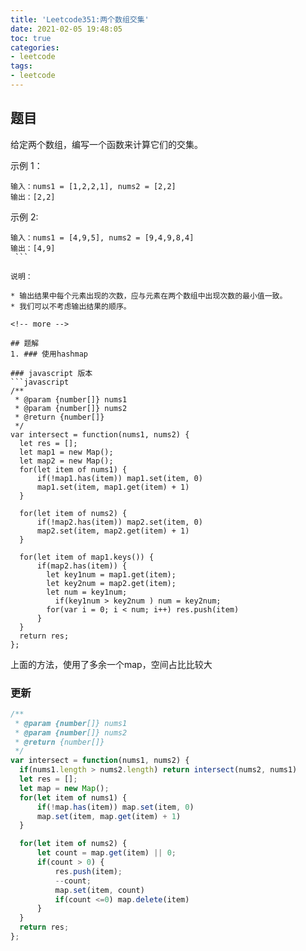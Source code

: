 ```yaml
---
title: 'Leetcode351:两个数组交集'
date: 2021-02-05 19:48:05
toc: true
categories:
- leetcode
tags:
- leetcode
---
```

## 题目
给定两个数组，编写一个函数来计算它们的交集。 

示例 1：
```
输入：nums1 = [1,2,2,1], nums2 = [2,2]
输出：[2,2]
```

示例 2:
```
输入：nums1 = [4,9,5], nums2 = [9,4,9,8,4]
输出：[4,9]
 ```

说明：

* 输出结果中每个元素出现的次数，应与元素在两个数组中出现次数的最小值一致。
* 我们可以不考虑输出结果的顺序。

<!-- more -->

## 题解
1. ### 使用hashmap

### javascript 版本
```javascript
/**
 * @param {number[]} nums1
 * @param {number[]} nums2
 * @return {number[]}
 */
var intersect = function(nums1, nums2) {
  let res = [];
  let map1 = new Map();
  let map2 = new Map();
  for(let item of nums1) {
      if(!map1.has(item)) map1.set(item, 0)
      map1.set(item, map1.get(item) + 1)
  }

  for(let item of nums2) {
      if(!map2.has(item)) map2.set(item, 0)
      map2.set(item, map2.get(item) + 1)
  }

  for(let item of map1.keys()) {
      if(map2.has(item)) {
        let key1num = map1.get(item);
        let key2num = map2.get(item);
        let num = key1num;
          if(key1num > key2num ) num = key2num;
        for(var i = 0; i < num; i++) res.push(item)
      }
  }
  return res;
};
```
上面的方法，使用了多余一个map，空间占比比较大

### 更新
```javascript
/**
 * @param {number[]} nums1
 * @param {number[]} nums2
 * @return {number[]}
 */
var intersect = function(nums1, nums2) {
  if(nums1.length > nums2.length) return intersect(nums2, nums1)
  let res = [];
  let map = new Map();
  for(let item of nums1) {
      if(!map.has(item)) map.set(item, 0)
      map.set(item, map.get(item) + 1)
  }

  for(let item of nums2) {
      let count = map.get(item) || 0;
      if(count > 0) {
          res.push(item);
          --count;
          map.set(item, count)
          if(count <=0) map.delete(item)
      }
  }
  return res;
};

```
